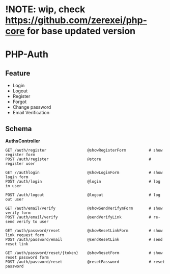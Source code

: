 # !NOTE: wip, check https://github.com/zerexei/php-core for base updated version

# PHP-Auth

## Feature
* Login
* Logout
* Register
* Forgot
* Change password
* Email Verification




## Schema
**AuthsController**
```
GET /auth/register                  @showRegisterForm          # show register form
POST /auth/register                 @store                     # register user

GET //authlogin                     @showLoginForm             # show login form
POST /auth/login                    @login                     # log in user

POST /auth/logout                   @logout                    # log out user

GET /auth/email/verify              @showSendVerifymForm       # show verify form
POST /auth/email/verify             @sendVerifyLink            # re-send verify to user

GET /auth/password/reset            @showResetLinkForm         # show link request form
POST /auth/password/email           @sendResetLink             # send reset link

GET /auth/password/reset/{token}    @showResetForm             # show reset password form
POST /auth/password/reset           @resetPassword             # reset password
```
